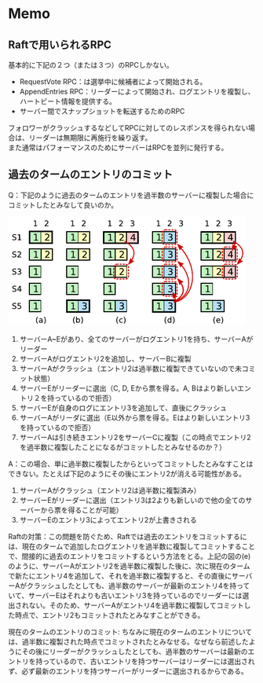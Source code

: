 # Memo

## Raftで用いられるRPC

基本的に下記の２つ（または３つ）のRPCしかない。

- RequestVote RPC：は選挙中に候補者によって開始される。
- AppendEntries RPC：リーダーによって開始され、ログエントリを複製し、ハートビート情報を提供する。
- サーバー間でスナップショットを転送するためのRPC

フォロワーがクラッシュするなどしてRPCに対してのレスポンスを得られない場合は、リーダーは無期限に再施行を繰り返す。<br>
また通常はパフォーマンスのためにサーバーはRPCを並列に発行する。

## 過去のタームのエントリのコミット

Q：下記のように過去のタームのエントリを過半数のサーバーに複製した場合にコミットしたとみなして良いのか。

![Raftのシナリオ](images/memo-1.png)

1. サーバーA~Eがあり、全てのサーバーがログエントリ1を持ち、サーバーAがリーダー
2. サーバーAがログエントリ2を追加し、サーバーBに複製
3. サーバーAがクラッシュ（エントリ2は過半数に複製できていないので未コミット状態）
4. サーバーEがリーダーに選出（C, D, Eから票を得る。A, Bはより新しいエントリ２を持っているので拒否）
5. サーバーEが自身のログにエントリ3を追加して、直後にクラッシュ
6. サーバーAがリーダに選出（E以外から票を得る。Eはより新しいエントリ3を持っているので拒否）
7. サーバーAは引き続きエントリ2をサーバーCに複製（この時点でエントリ2を過半数に複製したことになるがコミットしたとみなせるのか？）

A：この場合、単に過半数に複製したからといってコミットしたとみなすことはできない。たとえば下記のようにその後にエントリ2が消える可能性がある。

1. サーバーAがクラッシュ（エントリ2は過半数に複製済み）
2. サーバーEがリーダーに選出（エントリ3は2よりも新しいので他の全てのサーバーから票を得ることが可能）
3. サーバーEのエントリ3によってエントリ2が上書きされる

Raftの対策：この問題を防ぐため、Raftでは過去のエントリをコミットするには、現在のタームで追加したログエントリを過半数に複製してコミットすることで、間接的に過去のエントリをコミットするという方法をとる。上記の図の(e)のように、サーバーAがエントリ2を過半数に複製した後に、次に現在のタームで新たにエントリ4を追加して、それを過半数に複製すると、その直後にサーバーAがクラッシュしたとしても、過半数のサーバーが最新のエントリ4を持っていて、サーバーEはそれよりも古いエントリ3を持っているのでリーダーには選出されない。そのため、サーバーAがエントリ4を過半数に複製してコミットした時点で、エントリ2もコミットされたとみなすことができる。

現在のタームのエントリのコミット: ちなみに現在のタームのエントリについては、過半数に複製された時点でコミットされたとみなせる。なぜなら前述したようにその後にリーダーがクラッシュしたとしても、過半数のサーバーは最新のエントリを持っているので、古いエントリを持つサーバーはリーダーには選出されず、必ず最新のエントリを持つサーバーがリーダーに選出されるからである。
